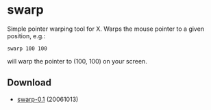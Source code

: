 swarp
=====
Simple pointer warping tool for X. Warps the mouse pointer to a given position,
e.g.:

	swarp 100 100

will warp the pointer to (100, 100) on your screen.

Download
--------
* [swarp-0.1](//dl.suckless.org/tools/swarp-0.1.tar.gz) (20061013)

